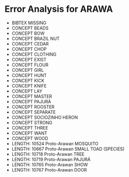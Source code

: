 # Error Analysis for ARAWA
* BIBTEX MISSING 
* CONCEPT BEADS
* CONCEPT BOW
* CONCEPT BRAZIL NUT
* CONCEPT CEDAR
* CONCEPT CHOP
* CONCEPT CLOTHING
* CONCEPT EXIST
* CONCEPT FLOUR
* CONCEPT GIRL
* CONCEPT HUNT
* CONCEPT KICK
* CONCEPT KNIFE
* CONCEPT LAY
* CONCEPT MASTER
* CONCEPT PAJURÁ
* CONCEPT ROOSTER
* CONCEPT SEPARATE
* CONCEPT SOCIOZINHO HERON
* CONCEPT STRONG
* CONCEPT THREE
* CONCEPT WANT
* CONCEPT WOOD
* LENGTH: 10524 Proto-Arawan MOSQUITO
* LENGTH: 10667 Proto-Arawan SMALL TOAD (SPECIES)
* LENGTH: 10718 Proto-Arawan TREE
* LENGTH: 10719 Proto-Arawan PAJURÁ
* LENGTH: 10765 Proto-Arawan SHOW
* LENGTH: 10767 Proto-Arawan DOOR
